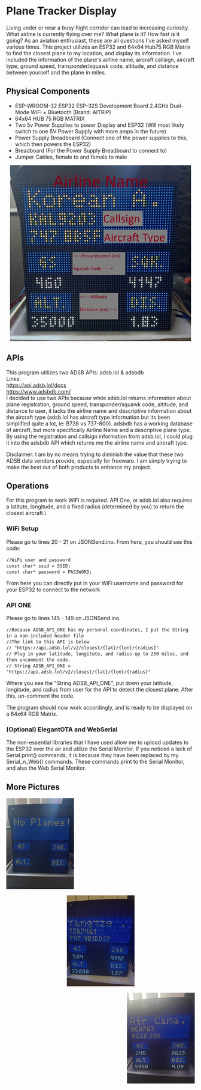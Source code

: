 # Plane Tracker Display
Living under or near a busy flight corridor can lead to increasing curiosity. What airline is currently flying over me? What plane is it? How fast is it going? As an aviation enthusiast, these are all questions I've asked myself various times. This project utilizes an ESP32 and 64x64 Hub75 RGB Matrix to find the closest plane to my location, and display its information. I've included the information of the plane's airline name, aircraft callsign, aircraft type, ground speed, transponder/squawk code, altitude, and distance between yourself and the plane in miles.

## Physical Components
- ESP-WROOM-32 ESP32 ESP-32S Development Board 2.4GHz Dual-Mode WiFi + Bluetooth (Brand: AITRIP)
- 64x64 HUB 75 RGB MATRIX
- Two 5v Power Supplies to power Display and ESP32 (Will most likely switch to one 5V Power Supply with more amps in the future)
- Power Supply Breadboard (Connect one of the power supplies to this, which then powers the ESP32)
- Breadboard (For the Power Supply Breadboard to connect to)
- Jumper Cables, female to and female to male

<p align = "center">
<img src = "https://github.com/AmalAfsal2004/Local-Plane-Tracker/blob/main/images/kor_air(1).jpg?raw=true"/>
</p>

## APIs
This program utilizes two ADSB APIs: adsb.lol & adsbdb \
Links: \
https://api.adsb.lol/docs \
https://www.adsbdb.com/ \
I decided to use two APIs because while adsb.lol returns information about plane registration, ground speed, transponder/squawk code, altitude, and distance to user, it lacks the airline name and descriptive information about the aircraft type (adsb.lol has aircraft type information but its been simplified quite a lot, ie: B738 vs 737-800). adsbdb has a working database of aircraft, but more specifically Airline Name and a descriptive plane type. By using the registration and callsign information from adsb.lol, I could plug it into the adsbdb API which returns me the airline name and aircraft type. 

Disclaimer: I am by no means trying to diminish the value that these two ADSB data vendors provide, especially for freeware. I am simply trying to make the best out of both products to enhance my project.

## Operations
For this program to work WiFi is required. API One, or adsb.lol also requires a latitute, longitude, and a fixed radius (determined by you) to return the closest aircraft.\

### WiFi Setup
Please go to lines 20 - 21 on JSONSend.ino. From here, you should see this code:
```
//WiFi user and password
const char* ssid = SSID;
const char* password = PASSWORD;
```
From here you can directly put in your WiFi username and password for your ESP32 to connect to the network

### API ONE 
Please go to lines 145 - 149 on JSONSend.ino. 
```
//Because ADSB_API_ONE has my personal coordinates, I put the String in a non-included header file
//The link to this API is below
// "https://api.adsb.lol/v2/closest/{lat}/{lon}/{radius}"
// Plug in your latitude, longitute, and radius up to 250 miles, and then uncomment the code.
// String ADSB_API_ONE = "https://api.adsb.lol/v2/closest/{lat}/{lon}/{radius}"
```
Where you see the "String ADSB_API_ONE", put down your latitude, longitude, and radius from user for the API to detect the closest plane. After this, un-comment the code.

The program should now work accordingly, and is ready to be displayed on a 64x64 RGB Matrix.

### (Optional) ElegantOTA and WebSerial
The non-essential libraries that I have used allow me to upload updates to the ESP32 over the air and utilize the Serial Monitor. If you noticed a lack of Serial.print() commands, it is because they have been replaced by my Serial_n_Web() commands. These commands print to the Serial Monitor, and also the Web Serial Monitor.

## More Pictures
<p align = "left">
<img src = "https://github.com/AmalAfsal2004/Local-Plane-Tracker/blob/main/images/no_plane.jpg?raw=true"/>
</p>
<p align = "center">
<img src = "https://github.com/AmalAfsal2004/Local-Plane-Tracker/blob/main/images/yang.jpg?raw=true"/>
</p>
<p align = "right">
<img src = "https://github.com/AmalAfsal2004/Local-Plane-Tracker/blob/main/images/air_canada.jpg?raw=true"/>
</p>